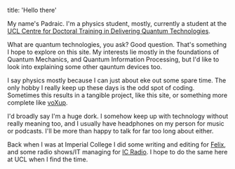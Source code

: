 title: 'Hello there'

My name's Padraic. I'm a physics student, mostly, currently a student at the [UCL Centre for Doctoral Training in Delivering Quantum Technologies](http://www.ucl.ac.uk/quantum).

What are quantum technologies, you ask? Good question. That's something I hope to explore on this site. My interests lie mostly in the foundations of Quantum Mechanics, and Quantum Information Processing, but I'd like to look into explaining some other qauntum devices too. 

I say physics mostly because I can just about eke out some spare time. The only hobby I really keep up these days is the odd spot of coding. Sometimes this results in a tangible project, like this site, or something more complete like [voXup](voxup.co.uk).

I'd broadly say I'm a huge dork. I somehow keep up with technology without really meaning too, and I usually have headphones on my person for music or podcasts. I'll be more than happy to talk for far too long about either. 

Back when I was at Imperial College I did some writing and editing for [Felix](felixonline.co.uk/user/phc11/), and some radio shows/IT managing for [IC Radio](icradio.com/shows/787). I hope to do the same here at UCL when I find the time.